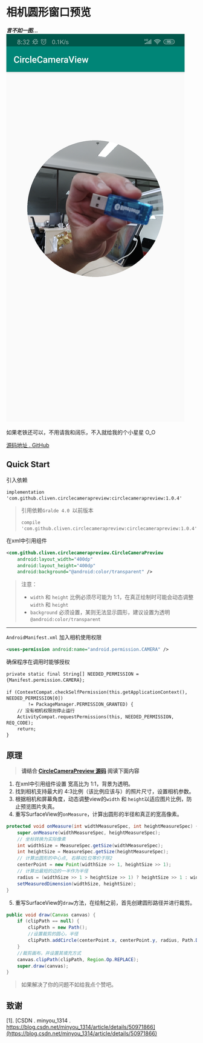 # 相机圆形窗口预览

***言不如一图...***
![效果图](./img/demo.png)

如果老铁还可以，不用请我和阔乐，不入就给我的个小星星 O_O

[源码地址 . GitHub](https://github.com/Trisia/CircleCameraPreview)


## Quick Start
引入依赖
```
implementation 'com.github.cliven.circlecamerapreview:circlecamerapreview:1.0.4'
```

> 引用依赖`Gralde 4.0 `以前版本
> ```
> compile 'com.github.cliven.circlecamerapreview:circlecamerapreview:1.0.4'
> ```



在xml中引用组件
```xml
<com.github.cliven.circlecamerapreview.CircleCameraPreview
    android:layout_width="400dp"
    android:layout_height="400dp"
    android:background="@android:color/transparent" />
```
> 注意：
>
> - `width` 和 `height` 比例必须尽可能为 1:1，在真正绘制时可能会动态调整 `width` 和 `height`
> - `background` 必须设置，某则无法显示圆形，建议设置为透明`@android:color/transparent`


---

`AndroidManifest.xml` 加入相机使用权限
```xml
<uses-permission android:name="android.permission.CAMERA" />
```
确保程序在调用时能够授权
```
private static final String[] NEEDED_PERMISSION = {Manifest.permission.CAMERA};

if (ContextCompat.checkSelfPermission(this.getApplicationContext(), NEEDED_PERMISSION[0])
        != PackageManager.PERMISSION_GRANTED) {
    // 没有相机权限则停止运行
    ActivityCompat.requestPermissions(this, NEEDED_PERMISSION, REQ_CODE);
    return;
}
```

## 原理
> **请结合 [CircleCameraPreview 源码](https://github.com/Trisia/CircleCameraPreview/blob/master/circlecamerapreview/src/main/java/com/github/cliven/circlecamerapreview/CircleCameraPreview.java)  阅读下面内容**

1. 在xml中引用组件设置 宽高比为 1:1，背景为透明。
2. 找到相机支持最大的 4:3比例（该比例应该与）的照片尺寸，设置相机参数。
3. 根据相机和屏幕角度，动态调整view的`width` 和 `height`以适应图片比例，防止预览图片失真。
4. 重写SurfaceView的`onMeasure`，计算出圆形的半径和真正的宽高像素。
```java
protected void onMeasure(int widthMeasureSpec, int heightMeasureSpec) {
    super.onMeasure(widthMeasureSpec, heightMeasureSpec);
    // 坐标转换为实际像素
    int widthSize = MeasureSpec.getSize(widthMeasureSpec);
    int heightSize = MeasureSpec.getSize(heightMeasureSpec);
    // 计算出圆形的中心点, 右移动1位等价于除2
    centerPoint = new Point(widthSize >> 1, heightSize >> 1);
    // 计算出最短的边的一半作为半径
    radius = (widthSize >> 1 > heightSize >> 1) ? heightSize >> 1 : widthSize >> 1;
    setMeasuredDimension(widthSize, heightSize);
}
```
5. 重写SurfaceView的`draw`方法，在绘制之前，首先创建圆形路径并进行裁剪。
```java
public void draw(Canvas canvas) {
    if (clipPath == null) {
        clipPath = new Path();
        //设置裁剪的圆心，半径
        clipPath.addCircle(centerPoint.x, centerPoint.y, radius, Path.Direction.CCW);
    }
    //裁剪画布，并设置其填充方式
    canvas.clipPath(clipPath, Region.Op.REPLACE);
    super.draw(canvas);
}
```


> 如果解决了你的问题不如给我点个赞吧。

## 致谢

[1]. [CSDN . minyou_1314 . https://blog.csdn.net/minyou_1314/article/details/50971866](https://blog.csdn.net/minyou_1314/article/details/50971866)
